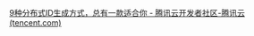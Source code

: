 
[9种分布式ID生成方式，总有一款适合你 - 腾讯云开发者社区-腾讯云 (tencent.com)](https://cloud.tencent.com/developer/article/1742929)